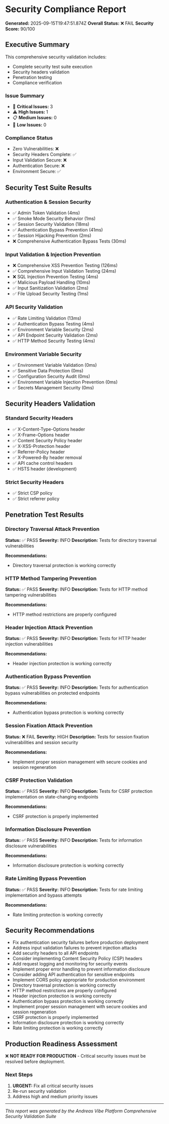 
# Security Compliance Report

**Generated:** 2025-09-15T19:47:51.874Z
**Overall Status:** ❌ FAIL
**Security Score:** 90/100

## Executive Summary

This comprehensive security validation includes:
- Complete security test suite execution
- Security headers validation
- Penetration testing
- Compliance verification

### Issue Summary
- 🚨 **Critical Issues:** 3
- ⚠️ **High Issues:** 1
- 📋 **Medium Issues:** 0
- 📝 **Low Issues:** 0

### Compliance Status
- Zero Vulnerabilities: ❌
- Security Headers Complete: ✅
- Input Validation Secure: ❌
- Authentication Secure: ❌
- Environment Secure: ✅

## Security Test Suite Results

### Authentication & Session Security
- ✅ Admin Token Validation (4ms)
- ✅ Smoke Mode Security Behavior (1ms)
- ✅ Session Security Validation (18ms)
- ✅ Authentication Bypass Prevention (41ms)
- ✅ Session Hijacking Prevention (2ms)
- ❌ Comprehensive Authentication Bypass Tests (30ms)

### Input Validation & Injection Prevention
- ❌ Comprehensive XSS Prevention Testing (126ms)
- ✅ Comprehensive Input Validation Testing (24ms)
- ❌ SQL Injection Prevention Testing (4ms)
- ✅ Malicious Payload Handling (10ms)
- ✅ Input Sanitization Validation (2ms)
- ✅ File Upload Security Testing (1ms)

### API Security Validation
- ✅ Rate Limiting Validation (13ms)
- ✅ Authentication Bypass Testing (4ms)
- ✅ Environment Variable Security (2ms)
- ✅ API Endpoint Security Validation (2ms)
- ✅ HTTP Method Security Testing (4ms)

### Environment Variable Security
- ✅ Environment Variable Validation (0ms)
- ✅ Sensitive Data Protection (0ms)
- ✅ Configuration Security Audit (0ms)
- ✅ Environment Variable Injection Prevention (0ms)
- ✅ Secrets Management Security (0ms)

## Security Headers Validation

### Standard Security Headers
- ✅ X-Content-Type-Options header
- ✅ X-Frame-Options header
- ✅ Content Security Policy header
- ✅ X-XSS-Protection header
- ✅ Referrer-Policy header
- ✅ X-Powered-By header removal
- ✅ API cache control headers
- ✅ HSTS header (development)

### Strict Security Headers
- ✅ Strict CSP policy
- ✅ Strict referrer policy

## Penetration Test Results

### Directory Traversal Attack Prevention
**Status:** ✅ PASS
**Severity:** INFO
**Description:** Tests for directory traversal vulnerabilities

**Recommendations:**
- Directory traversal protection is working correctly

### HTTP Method Tampering Prevention
**Status:** ✅ PASS
**Severity:** INFO
**Description:** Tests for HTTP method tampering vulnerabilities

**Recommendations:**
- HTTP method restrictions are properly configured

### Header Injection Attack Prevention
**Status:** ✅ PASS
**Severity:** INFO
**Description:** Tests for HTTP header injection vulnerabilities

**Recommendations:**
- Header injection protection is working correctly

### Authentication Bypass Prevention
**Status:** ✅ PASS
**Severity:** INFO
**Description:** Tests for authentication bypass vulnerabilities on protected endpoints

**Recommendations:**
- Authentication bypass protection is working correctly

### Session Fixation Attack Prevention
**Status:** ❌ FAIL
**Severity:** HIGH
**Description:** Tests for session fixation vulnerabilities and session security

**Recommendations:**
- Implement proper session management with secure cookies and session regeneration

### CSRF Protection Validation
**Status:** ✅ PASS
**Severity:** INFO
**Description:** Tests for CSRF protection implementation on state-changing endpoints

**Recommendations:**
- CSRF protection is properly implemented

### Information Disclosure Prevention
**Status:** ✅ PASS
**Severity:** INFO
**Description:** Tests for information disclosure vulnerabilities

**Recommendations:**
- Information disclosure protection is working correctly

### Rate Limiting Bypass Prevention
**Status:** ✅ PASS
**Severity:** INFO
**Description:** Tests for rate limiting implementation and bypass attempts

**Recommendations:**
- Rate limiting protection is working correctly


## Security Recommendations

- Fix authentication security failures before production deployment
- Address input validation failures to prevent injection attacks
- Add security headers to all API endpoints
- Consider implementing Content Security Policy (CSP) headers
- Add request logging and monitoring for security events
- Implement proper error handling to prevent information disclosure
- Consider adding API authentication for sensitive endpoints
- Implement CORS policy appropriate for production environment
- Directory traversal protection is working correctly
- HTTP method restrictions are properly configured
- Header injection protection is working correctly
- Authentication bypass protection is working correctly
- Implement proper session management with secure cookies and session regeneration
- CSRF protection is properly implemented
- Information disclosure protection is working correctly
- Rate limiting protection is working correctly

## Production Readiness Assessment

❌ **NOT READY FOR PRODUCTION** - Critical security issues must be resolved before deployment.

### Next Steps
1. **URGENT:** Fix all critical security issues
2. Re-run security validation
3. Address high and medium priority issues

---
*This report was generated by the Andreas Vibe Platform Comprehensive Security Validation Suite*
